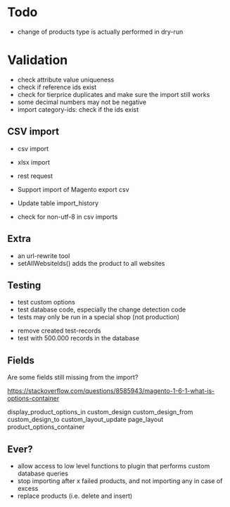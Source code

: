# Todo

* change of products type is actually performed in dry-run

# Validation

* check attribute value uniqueness
* check if reference ids exist
* check for tierprice duplicates and make sure the import still works
* some decimal numbers may not be negative
* import category-ids: check if the ids exist

## CSV import

* csv import
* xlsx import
* rest request

* Support import of Magento export csv
* Update table import_history
* check for non-utf-8 in csv imports

## Extra

* an url-rewrite tool
* setAllWebsiteIds() adds the product to all websites

## Testing

* test custom options
* test database code, especially the change detection code
* tests may only be run in a special shop (not production)
- remove created test-records
- test with 500.000 records in the database

## Fields

Are some fields still missing from the import?

https://stackoverflow.com/questions/8585943/magento-1-6-1-what-is-options-container

display_product_options_in
custom_design
custom_design_from
custom_design_to
custom_layout_update
page_layout
product_options_container

## Ever?

* allow access to low level functions to plugin that performs custom database queries
* stop importing after x failed products, and not importing any in case of excess
* replace products (i.e. delete and insert)
